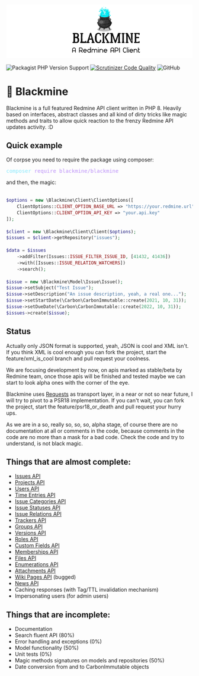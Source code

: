 ![Blackmine Logo](docs/assets/blackmine-logo-0001.png)

![Packagist PHP Version Support](https://img.shields.io/packagist/php-v/blackmine/blackmine) 
[![Scrutinizer Code Quality](https://scrutinizer-ci.com/g/diego-ninja/blackmine/badges/quality-score.png?b=main)](https://scrutinizer-ci.com/g/diego-ninja/blackmine/?branch=main)
![GitHub](https://img.shields.io/github/license/diego-ninja/blackmine)
# :jack_o_lantern: Blackmine

Blackmine is a full featured Redmine API client written in PHP 8. Heavily based on interfaces, abstract classes and all kind of dirty tricks like magic methods and traits to allow quick reaction to the frenzy Redmine API updates activity. :D

## Quick example

Of corpse you need to require the package using composer:


<pre><font color="#8BE9FD">composer</font><font color="#F8F8F2"> </font><font color="#BD93F9">require</font><font color="#F8F8F2"> </font><font color="#BD93F9">blackmine/blackmine</font></pre>

and then, the magic:

```php

$options = new \Blackmine\Client\ClientOptions([
    ClientOptions::CLIENT_OPTION_BASE_URL => "https://your.redmine.url",
    ClientOptions::CLIENT_OPTION_API_KEY => "your.api.key"
]);

$client = new \Blackmine\Client\Client($options);
$issues = $client->getRepository("issues");

$data = $issues
    ->addFilter(Issues::ISSUE_FILTER_ISSUE_ID, [41432, 41436])
    ->with([Issues::ISSUE_RELATION_WATCHERS])
    ->search();

$issue = new \Blackmine\Model\Issue\Issue();
$issue->setSubject("Test Issue");
$issue->setDescription("An issue description, yeah, a real one...");
$issue->setStartDate(\Carbon\CarbonImmutable::create(2021, 10, 31));
$issue->setDueDate(\Carbon\CarbonImmutable::create(2022, 10, 31));
$issues->create($issue);

```

## Status

Actually only JSON format is supported, yeah, JSON is cool and XML isn't. If you think  XML is cool enough you can fork the project, start the feature/xml_is_cool branch and pull request your coolness.

We are focusing development by now, on apis marked as stable/beta by Redmine team, once those apis will be finished and tested maybe we can start to look alpha ones with the corner of the eye.

Blackmine uses [Requests](https://requests.ryanmccue.info/) as transport layer, in a near or not so near future, I will try to pivot to a PSR18 implementation. If you can't wait, you can fork the project, start the feature/psr18_or_death and pull request your hurry ups.

As we are in a so, really so, so, so, alpha stage, of course there are no documentation at all or comments in the code, because comments in the code are no more than a mask for a bad code. Check the code and try to understand, is not black magic.

## Things that are almost complete:
 - [Issues API](https://www.redmine.org/projects/redmine/wiki/Rest_Issues)
 - [Projects API](https://www.redmine.org/projects/redmine/wiki/Rest_Projects)
 - [Users API](https://www.redmine.org/projects/redmine/wiki/Rest_Users)
 - [Time Entries API](https://www.redmine.org/projects/redmine/wiki/Rest_TimeEntries)
 - [Issue Categories API](https://www.redmine.org/projects/redmine/wiki/Rest_IssueCategories)
 - [Issue Statuses API](https://www.redmine.org/projects/redmine/wiki/Rest_IssueStatuses)
 - [Issue Relations API](https://www.redmine.org/projects/redmine/wiki/Rest_IssueRelations)
 - [Trackers API](https://www.redmine.org/projects/redmine/wiki/Rest_Trackers)
 - [Groups API](https://www.redmine.org/projects/redmine/wiki/Rest_Groups)
 - [Versions API](https://www.redmine.org/projects/redmine/wiki/Rest_Versions)
 - [Roles API](https://www.redmine.org/projects/redmine/wiki/Rest_Roles)
 - [Custom Fields API](https://www.redmine.org/projects/redmine/wiki/Rest_CustomFields)
 - [Memberships API](https://www.redmine.org/projects/redmine/wiki/Rest_Memberships)
 - [Files API](https://www.redmine.org/projects/redmine/wiki/Rest_Files)
 - [Enumerations API](https://www.redmine.org/projects/redmine/wiki/Rest_Enumerations)
 - [Attachments API](https://www.redmine.org/projects/redmine/wiki/Rest_Attachments)
 - [Wiki Pages API](https://www.redmine.org/projects/redmine/wiki/Rest_WikiPages) (bugged)
 - [News API](https://www.redmine.org/projects/redmine/wiki/Rest_News)
 - Caching responses (with Tag/TTL invalidation mechanism)
 - Impersonating users (for admin users)

## Things that are incomplete:
 - Documentation
 - Search fluent API (80%)
 - Error handling and exceptions (0%)
 - Model functionality (50%)
 - Unit tests (0%)
 - Magic methods signatures on models and repositories (50%)
 - Date conversion from and to CarbonImmutable objects